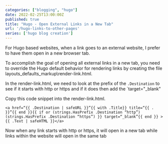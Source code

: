 ```yaml
---
categories: ["blogging", "hugo"]
date: 2022-02-25T13:00:00Z
published: true
title: "Hugo - Open External Links in a New Tab"
url: '/hugo-links-to-other-pages'
series: ['hugo blog creation']
---
```


For Hugo based websites, when a link goes to an external website, I prefer to have them open in a new browser tab.

<!--more-->

To accomplish the goal of opening all external links in a new tab, you need to override the Hugo default behavior for rendering links by creating the file layouts\_defaults\_markup\render-link.html.

In the render-link.html, we need to look at the prefix of the `.Destination` to see if it starts with http or https and if it does then add the `target="_blank"

Copy this code snippet into the render-link.html.

```text
<a href=“{{ .Destination | safeURL }}”{{ with .Title}} title=“{{ . }}”{{ end }}{{ if or (strings.HasPrefix .Destination “http”) (strings.HasPrefix .Destination “https”) }} target=“_blank”{{ end }} >{{ .Text | safeHTML }}</a>
```

Now when any link starts with http or https, it will open in a new tab while links within the website will open in the same tab
